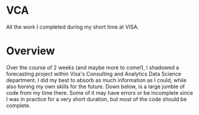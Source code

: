 # VCA
All the work I completed during my short time at VISA.

# Overview
Over the course of 2 weeks (and maybe more to come!), I shadowed a forecasting project within Visa's Consulting and Analytics Data Science department. I did my best to absorb as much information as I could, while also honing my own skills for the future. Down below, is a large jumble of code from my time there. Some of it may have errors or be incomplete since I was in practice for a very short duration, but most of the code should be complete.
